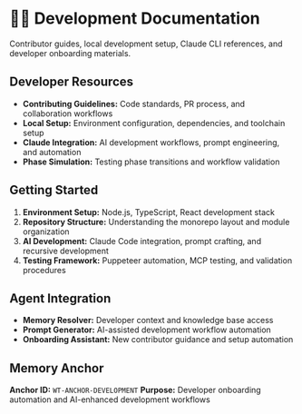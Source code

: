 # 👩‍💻 Development Documentation

Contributor guides, local development setup, Claude CLI references, and developer onboarding materials.

## Developer Resources
- **Contributing Guidelines:** Code standards, PR process, and collaboration workflows
- **Local Setup:** Environment configuration, dependencies, and toolchain setup
- **Claude Integration:** AI development workflows, prompt engineering, and automation
- **Phase Simulation:** Testing phase transitions and workflow validation

## Getting Started
1. **Environment Setup:** Node.js, TypeScript, React development stack
2. **Repository Structure:** Understanding the monorepo layout and module organization
3. **AI Development:** Claude Code integration, prompt crafting, and recursive development
4. **Testing Framework:** Puppeteer automation, MCP testing, and validation procedures

## Agent Integration
- **Memory Resolver:** Developer context and knowledge base access
- **Prompt Generator:** AI-assisted development workflow automation
- **Onboarding Assistant:** New contributor guidance and setup automation

## Memory Anchor
**Anchor ID:** `WT-ANCHOR-DEVELOPMENT`
**Purpose:** Developer onboarding automation and AI-enhanced development workflows